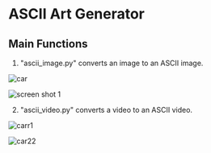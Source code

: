 # ASCII Art Generator

## Main Functions
1. "ascii_image.py" converts an image to an ASCII image.

![car](https://user-images.githubusercontent.com/113051612/189271504-bb837f74-dbf7-4375-afec-594c868cdeb2.jpeg)

![screen shot 1](https://user-images.githubusercontent.com/113051612/189271507-2c84ffcc-eb69-47c2-8fd0-a8c314b77ab9.png)

2. "ascii_video.py" converts a video to an ASCII video.

![carr1](https://user-images.githubusercontent.com/113051612/189272567-d366bf22-9860-44f9-a716-1cbad38aaf37.gif)

![car22](https://user-images.githubusercontent.com/113051612/189272557-44abcfb7-e72a-48e6-aa5e-3e45ee55bf3e.gif)

